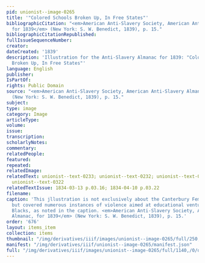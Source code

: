 ```yaml
---
pid: unionist--image-0265
title: '"Colored Schools Broken Up, In Free States"'
bibliographicCitation: "<em>American Anti-Slavery Society, American Anti-Slavery Almanac,
  for 1839</em> (New York: S. W. Benedict, 1839), p. 15."
bibliographicCitationRepublished: 
fullIssueSequenceNumber: 
creator: 
dateCreated: '1839'
description: 'Illustration for the Anti-Slavery Almanac for 1839: "Colored Schools
  Broken Up, In Free States"'
language: English
publisher: 
IsPartOf: 
rights: Public Domain
source: "<em>American Anti-Slavery Society, American Anti-Slavery Almanac, for 1839</em>
  (New York: S. W. Benedict, 1839), p. 15."
subject: 
type: image
category: Image
articleType: 
volume: 
issue: 
transcription: 
scholarlyNotes: 
commentary: 
relatedPeople: 
featured: 
repeated: 
relatedImage: 
relatedText: unionist--text-0233; unionist--text-0232; unionist--text-0231; unionist--text-0252;
  unionist--text-0322
relatedTextIssue: 1834-03-13 p.03.16; 1834-04-10 p.03.22
filename: 
caption: 'This jllustration is not exclusively about the Canterbury Female Academy,
  but covered numerous instances of violence aimed at educational ventures for free
  Blacks, as noted in the caption. <em>American Anti-Slavery Society, American Anti-Slavery
  Almanac, for 1839</em> (New York: S. W. Benedict, 1839), p. 15.'
order: '676'
layout: items_item
collection: items
thumbnail: "/img/derivatives/iiif/images/unionist--image-0265/full/250,/0/default.jpg"
manifest: "/img/derivatives/iiif/unionist--image-0265/manifest.json"
full: "/img/derivatives/iiif/images/unionist--image-0265/full/1140,/0/default.jpg"
---
```

